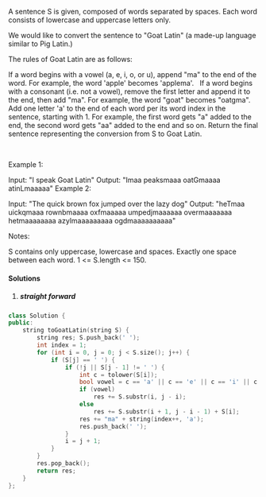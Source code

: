 A sentence S is given, composed of words separated by spaces. Each word consists of lowercase and uppercase letters only.

We would like to convert the sentence to "Goat Latin" (a made-up language similar to Pig Latin.)

The rules of Goat Latin are as follows:

If a word begins with a vowel (a, e, i, o, or u), append "ma" to the end of the word.
For example, the word 'apple' becomes 'applema'.
 
If a word begins with a consonant (i.e. not a vowel), remove the first letter and append it to the end, then add "ma".
For example, the word "goat" becomes "oatgma".
 
Add one letter 'a' to the end of each word per its word index in the sentence, starting with 1.
For example, the first word gets "a" added to the end, the second word gets "aa" added to the end and so on.
Return the final sentence representing the conversion from S to Goat Latin. 

 

Example 1:

Input: "I speak Goat Latin"
Output: "Imaa peaksmaaa oatGmaaaa atinLmaaaaa"
Example 2:

Input: "The quick brown fox jumped over the lazy dog"
Output: "heTmaa uickqmaaa rownbmaaaa oxfmaaaaa umpedjmaaaaaa overmaaaaaaa hetmaaaaaaaa azylmaaaaaaaaa ogdmaaaaaaaaaa"
 

Notes:

S contains only uppercase, lowercase and spaces. Exactly one space between each word.
1 <= S.length <= 150.

#### Solutions

1. ##### straight forward


```c++
class Solution {
public:
    string toGoatLatin(string S) {
        string res; S.push_back(' ');
        int index = 1;
        for (int i = 0, j = 0; j < S.size(); j++) {
            if (S[j] == ' ') {
                if (!j || S[j - 1] != ' ') {
                    int c = tolower(S[i]);
                    bool vowel = c == 'a' || c == 'e' || c == 'i' || c == 'o' || c == 'u';
                    if (vowel)
                        res += S.substr(i, j - i);
                    else
                        res += S.substr(i + 1, j - i - 1) + S[i];
                    res += "ma" + string(index++, 'a');
                    res.push_back(' ');
                }
                i = j + 1;
            }
        }
        res.pop_back();
        return res;
    }
};
```